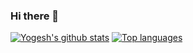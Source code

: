 ### Hi there 👋
[![Yogesh's github stats](https://github-readme-stats.vercel.app/api?username=yogiduzit&count_private=true&show_icons=true)](https://github.com/anuraghazra/github-readme-stats)
[![Top languages](https://github-readme-stats.vercel.app/api/top-langs/?username=yogiduzit&layout=compact&langs_count=10&exclude_repo=Ocean-Defenders&hide=html,coffeescript,scss,css,cmake)](https://github.com/anuraghazra/github-readme-stats)

<!--
**yogiduzit/yogiduzit** is a ✨ _special_ ✨ repository because its `README.md` (this file) appears on your GitHub profile.

Here are some ideas to get you started:

- 🔭 I’m currently working on ...
- 🌱 I’m currently learning ...
- 👯 I’m looking to collaborate on ...
- 🤔 I’m looking for help with ...
- 💬 Ask me about ...
- 📫 How to reach me: ...
- 😄 Pronouns: ...
- ⚡ Fun fact: ...
-->
